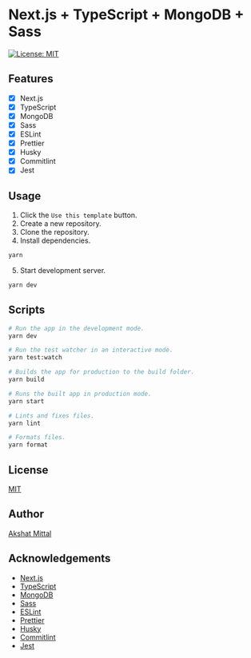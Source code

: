 # Next.js + TypeScript + MongoDB + Sass

[![License: MIT](https://img.shields.io/badge/License-MIT-blue.svg)](https://opensource.org/licenses/MIT)

## Features

- [x] Next.js
- [x] TypeScript
- [x] MongoDB
- [x] Sass
- [x] ESLint
- [x] Prettier
- [x] Husky
- [x] Commitlint
- [x] Jest

## Usage

1.  Click the `Use this template` button.
2.  Create a new repository.
3.  Clone the repository.
4.  Install dependencies.

```sh
yarn
```

5.  Start development server.

```sh
yarn dev
```

## Scripts

```sh
# Run the app in the development mode.
yarn dev

# Run the test watcher in an interactive mode.
yarn test:watch

# Builds the app for production to the build folder.
yarn build

# Runs the built app in production mode.
yarn start

# Lints and fixes files.
yarn lint

# Formats files.
yarn format

```

## License

[MIT](LICENSE)

## Author

[Akshat Mittal](https://akshatmittal61.vercel.app)

## Acknowledgements

- [Next.js](https://nextjs.org)
- [TypeScript](https://www.typescriptlang.org)
- [MongoDB](https://www.mongodb.com)
- [Sass](https://sass-lang.com)
- [ESLint](https://eslint.org)
- [Prettier](https://prettier.io)
- [Husky](https://typicode.github.io/husky)
- [Commitlint](https://commitlint.js.org)
- [Jest](https://jestjs.io)
